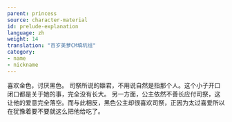 ```yaml
---
parent: princess
source: character-material
id: prelude-explanation
language: zh
weight: 14
translation: "百岁美萝CM填坑组"
category:
- name
- nickname
---
```


喜欢金色，讨厌黑色。
司祭所说的姬君，不用说自然是指那个人。这个小子开口闭口都是关于她的事，完全没有长大。
另一方面，公主依然不善长应付司祭，这让他的爱意完全落空。而与此相反，黑色公主却很喜欢司祭，正因为太过喜爱所以在犹豫着要不要就这么把他给吃了。
